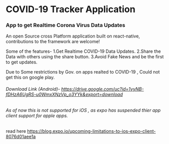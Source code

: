# COVID-19 Tracker Application
### App to get Realtime Corona Virus Data Updates

An open Source cross Platform application built on react-native, contributions to the framework are welcome!

Some of the features- 
1.Get Realtime COVID-19 Data Updates.
2.Share the Data with others using the share button.
3.Avoid Fake News and be the first to get updates.

Due to Some restrictions by Gov. on apps realted to COVID-19 , Could not get this on google play.

###### Download Link (Android)- https://drive.google.com/uc?id=1vyNB-fDHzA6UgRS-u0WmxXNzVp_o3YYk&export=download

###### As of now this is not supported for iOS , as expo has suspended thier app client support for apple apps.
read here https://blog.expo.io/upcoming-limitations-to-ios-expo-client-8076d01aee1a

